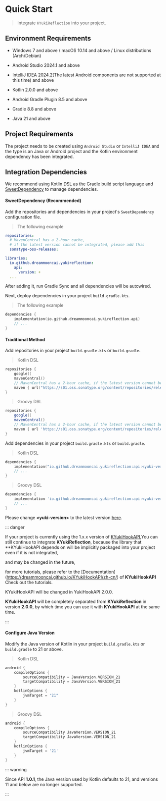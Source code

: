 # Quick Start

> Integrate `KYukiReflection` into your project.

## Environment Requirements

- Windows 7 and above / macOS 10.14 and above / Linux distributions (Arch/Debian)

- Android Studio 2024.1 and above

- IntelliJ IDEA 2024.2(The latest Android components are not supported at this time) and above

- Kotlin 2.0.0 and above

- Android Gradle Plugin 8.5 and above

- Gradle 8.8 and above

- Java 21 and above

## Project Requirements

The project needs to be created using `Android Studio` or `IntelliJ IDEA` and the type is an Java or Android project and the Kotlin environment dependency has been integrated.

## Integration Dependencies

We recommend using Kotlin DSL as the Gradle build script language and [SweetDependency](https://github.com/HighCapable/SweetDependency) to manage dependencies.

#### SweetDependency (Recommended)

Add the repositories and dependencies in your project's `SweetDependency` configuration file.

> The following example

```yaml
repositories:
  # MavenCentral has a 2-hour cache,
  # if the latest version cannot be integrated, please add this
  sonatype-oss-releases:

libraries:
  io.github.dreammooncai.yukireflection:
    api:
      version: +
  ...
```

After adding it, run Gradle Sync and all dependencies will be autowired.

Next, deploy dependencies in your project `build.gradle.kts`.

> The following example

```kotlin
dependencies {
    implementation(io.github.dreammooncai.yukireflection.api)
    // ...
}
```

#### Traditional Method

Add repositories in your project `build.gradle.kts` or `build.gradle`.

> Kotlin DSL

```kotlin
repositories {
    google()
    mavenCentral()
    // MavenCentral has a 2-hour cache, if the latest version cannot be integrated, please add this URL
    maven { url("https://s01.oss.sonatype.org/content/repositories/releases/") }
}
```

> Groovy DSL

```groovy
repositories {
    google()
    mavenCentral()
    // MavenCentral has a 2-hour cache, if the latest version cannot be integrated, please add this URL
    maven { url 'https://s01.oss.sonatype.org/content/repositories/releases/' }
}
```

Add dependencies in your project `build.gradle.kts` or `build.gradle`.

> Kotlin DSL

```kotlin
dependencies {
    implementation("io.github.dreammooncai.yukireflection:api:<yuki-version>")
    // ...
}
```

> Groovy DSL

```groovy
dependencies {
    implementation 'io.github.dreammooncai.yukireflection:api:<yuki-version>'
    // ...
}
```

Please change **&lt;yuki-version&gt;** to the latest version [here](../about/changelog).

::: danger

If your project is currently using the 1.x.x version of [KYukiHookAPI](https://github.com/DreamMoonCai/KYukiHookAPI),You can still continue to integrate **KYukiReflection**, because the library that **KYukiHookAPI depends on will be implicitly packaged into your project even if it is not integrated,

and may be changed in the future, 

for more tutorials, please refer to the [Documentation] (https://dreammooncai.github.io/KYukiHookAPI/zh-cn/) of **KYukiHookAPI** Check out the tutorials.

KYukiHookAPI will be changed in YukiHookAPI 2.0.0.

**KYukiHookAPI** will be completely separated from **KYukiReflection** in version **2.0.0**, by which time you can use it with **KYukiHookAPI** at the same time.

:::

#### Configure Java Version

Modify the Java version of Kotlin in your project `build.gradle.kts` or `build.gradle` to 21 or above.

> Kotlin DSL

```kt
android {
    compileOptions {
        sourceCompatibility = JavaVersion.VERSION_21
        targetCompatibility = JavaVersion.VERSION_21
    }
    kotlinOptions {
        jvmTarget = "21"
    }
}
```

> Groovy DSL

```groovy
android {
    compileOptions {
        sourceCompatibility JavaVersion.VERSION_21
        targetCompatibility JavaVersion.VERSION_21
    }
    kotlinOptions {
        jvmTarget = '21'
    }
}
```

::: warning

Since API **1.0.1**, the Java version used by Kotlin defaults to 21, and versions 11 and below are no longer supported.

:::